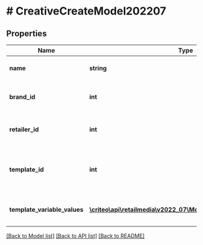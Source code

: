 # # CreativeCreateModel202207

## Properties

Name | Type | Description | Notes
------------ | ------------- | ------------- | -------------
**name** | **string** | The name of the creative |
**brand_id** | **int** | The brand associated to the creative | [optional]
**retailer_id** | **int** | The retailer associated to the creative |
**template_id** | **int** | The creative template used for this creative |
**template_variable_values** | [**\criteo\api\retailmedia\v2022_07\Model\TemplateVariableValue[]**](TemplateVariableValue.md) | The template chosen values |

[[Back to Model list]](../../README.md#models) [[Back to API list]](../../README.md#endpoints) [[Back to README]](../../README.md)
